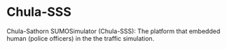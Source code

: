 # Chula-SSS
Chula-Sathorn SUMOSimulator (Chula-SSS): The platform that embedded human (police officers) in the the traffic simulation.
